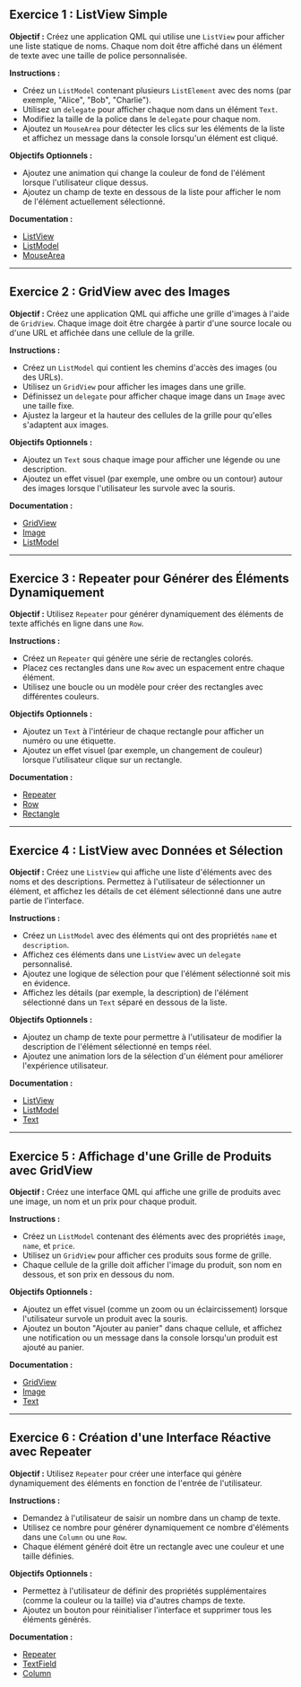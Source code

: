 ## **Exercice 1 : ListView Simple**

**Objectif :**
Créez une application QML qui utilise une `ListView` pour afficher une liste statique de noms. Chaque nom doit être affiché dans un élément de texte avec une taille de police personnalisée.

**Instructions :**
- Créez un `ListModel` contenant plusieurs `ListElement` avec des noms (par exemple, "Alice", "Bob", "Charlie").
- Utilisez un `delegate` pour afficher chaque nom dans un élément `Text`.
- Modifiez la taille de la police dans le `delegate` pour chaque nom.
- Ajoutez un `MouseArea` pour détecter les clics sur les éléments de la liste et affichez un message dans la console lorsqu'un élément est cliqué.

**Objectifs Optionnels :**
- Ajoutez une animation qui change la couleur de fond de l'élément lorsque l'utilisateur clique dessus.
- Ajoutez un champ de texte en dessous de la liste pour afficher le nom de l'élément actuellement sélectionné.

**Documentation :**
- [ListView](https://doc.qt.io/qt-6/qml-qtquick-listview.html)
- [ListModel](https://doc.qt.io/qt-6/qml-qtqml-models-listmodel.html)
- [MouseArea](https://doc.qt.io/qt-6/qml-qtquick-mousearea.html)

---

## **Exercice 2 : GridView avec des Images**

**Objectif :**
Créez une application QML qui affiche une grille d'images à l'aide de `GridView`. Chaque image doit être chargée à partir d'une source locale ou d'une URL et affichée dans une cellule de la grille.

**Instructions :**
- Créez un `ListModel` qui contient les chemins d'accès des images (ou des URLs).
- Utilisez un `GridView` pour afficher les images dans une grille.
- Définissez un `delegate` pour afficher chaque image dans un `Image` avec une taille fixe.
- Ajustez la largeur et la hauteur des cellules de la grille pour qu'elles s'adaptent aux images.

**Objectifs Optionnels :**
- Ajoutez un `Text` sous chaque image pour afficher une légende ou une description.
- Ajoutez un effet visuel (par exemple, une ombre ou un contour) autour des images lorsque l'utilisateur les survole avec la souris.

**Documentation :**
- [GridView](https://doc.qt.io/qt-6/qml-qtquick-gridview.html)
- [Image](https://doc.qt.io/qt-6/qml-qtquick-image.html)
- [ListModel](https://doc.qt.io/qt-6/qml-qtqml-models-listmodel.html)

---

## **Exercice 3 : Repeater pour Générer des Éléments Dynamiquement**

**Objectif :**
Utilisez `Repeater` pour générer dynamiquement des éléments de texte affichés en ligne dans une `Row`.

**Instructions :**
- Créez un `Repeater` qui génère une série de rectangles colorés.
- Placez ces rectangles dans une `Row` avec un espacement entre chaque élément.
- Utilisez une boucle ou un modèle pour créer des rectangles avec différentes couleurs.

**Objectifs Optionnels :**
- Ajoutez un `Text` à l'intérieur de chaque rectangle pour afficher un numéro ou une étiquette.
- Ajoutez un effet visuel (par exemple, un changement de couleur) lorsque l'utilisateur clique sur un rectangle.

**Documentation :**
- [Repeater](https://doc.qt.io/qt-6/qml-qtquick-repeater.html)
- [Row](https://doc.qt.io/qt-6/qml-qtquick-row.html)
- [Rectangle](https://doc.qt.io/qt-6/qml-qtquick-rectangle.html)

---

## **Exercice 4 : ListView avec Données et Sélection**

**Objectif :**
Créez une `ListView` qui affiche une liste d'éléments avec des noms et des descriptions. Permettez à l'utilisateur de sélectionner un élément, et affichez les détails de cet élément sélectionné dans une autre partie de l'interface.

**Instructions :**
- Créez un `ListModel` avec des éléments qui ont des propriétés `name` et `description`.
- Affichez ces éléments dans une `ListView` avec un `delegate` personnalisé.
- Ajoutez une logique de sélection pour que l'élément sélectionné soit mis en évidence.
- Affichez les détails (par exemple, la description) de l'élément sélectionné dans un `Text` séparé en dessous de la liste.

**Objectifs Optionnels :**
- Ajoutez un champ de texte pour permettre à l'utilisateur de modifier la description de l'élément sélectionné en temps réel.
- Ajoutez une animation lors de la sélection d'un élément pour améliorer l'expérience utilisateur.

**Documentation :**
- [ListView](https://doc.qt.io/qt-6/qml-qtquick-listview.html)
- [ListModel](https://doc.qt.io/qt-6/qml-qtqml-models-listmodel.html)
- [Text](https://doc.qt.io/qt-6/qml-qtquick-text.html)

---

## **Exercice 5 : Affichage d'une Grille de Produits avec GridView**

**Objectif :**
Créez une interface QML qui affiche une grille de produits avec une image, un nom et un prix pour chaque produit.

**Instructions :**
- Créez un `ListModel` contenant des éléments avec des propriétés `image`, `name`, et `price`.
- Utilisez un `GridView` pour afficher ces produits sous forme de grille.
- Chaque cellule de la grille doit afficher l'image du produit, son nom en dessous, et son prix en dessous du nom.

**Objectifs Optionnels :**
- Ajoutez un effet visuel (comme un zoom ou un éclaircissement) lorsque l'utilisateur survole un produit avec la souris.
- Ajoutez un bouton "Ajouter au panier" dans chaque cellule, et affichez une notification ou un message dans la console lorsqu'un produit est ajouté au panier.

**Documentation :**
- [GridView](https://doc.qt.io/qt-6/qml-qtquick-gridview.html)
- [Image](https://doc.qt.io/qt-6/qml-qtquick-image.html)
- [Text](https://doc.qt.io/qt-6/qml-qtquick-text.html)

---

## **Exercice 6 : Création d'une Interface Réactive avec Repeater**

**Objectif :**
Utilisez `Repeater` pour créer une interface qui génère dynamiquement des éléments en fonction de l'entrée de l'utilisateur.

**Instructions :**
- Demandez à l'utilisateur de saisir un nombre dans un champ de texte.
- Utilisez ce nombre pour générer dynamiquement ce nombre d'éléments dans une `Column` ou une `Row`.
- Chaque élément généré doit être un rectangle avec une couleur et une taille définies.

**Objectifs Optionnels :**
- Permettez à l'utilisateur de définir des propriétés supplémentaires (comme la couleur ou la taille) via d'autres champs de texte.
- Ajoutez un bouton pour réinitialiser l'interface et supprimer tous les éléments générés.

**Documentation :**
- [Repeater](https://doc.qt.io/qt-6/qml-qtquick-repeater.html)
- [TextField](https://doc.qt.io/qt-6/qml-qtquick-controls-textfield.html)
- [Column](https://doc.qt.io/qt-6/qml-qtquick-column.html)
